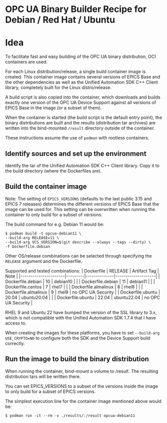 # OPC UA Binary Builder Recipe for Debian / Red Hat / Ubuntu

# Idea

To facilitate fast and easy building of the OPC UA binary distribution,
OCI containers are used.

For each Linux distribution/release, a single build container image is
created. This container image contains several versions of EPICS Base and
the other dependencies as well as the Unified Automation SDK C++ Client
library, completely built for the Linux distro/release.

A build script is also copied into the container, which downloads and
builds exactly one version of the OPC UA Device Support against all
versions of EPICS Base in the image (or a subset of them).

When the container is started (the build script is the default entry
point), the binary distributions are built and the results (distribution
tar archives) are written into the bind-mounted `/result` directory
outside of the container.

These instructions assume the use of `podman` with rootless containers.

## Identify sources and set up the environment

Identify the tar of the Unified Automation SDK C++ Client library.
Copy it to the build directory (where the Dockerfiles are).

## Build the container image

Note:
The setting of `EPICS_VERSIONS` (defaults to the last public 3.15 and
EPICS 7 releases) determines the different versions of EPICS Base that
the image can be used for. This setting can be overwritten
when running the container to only build for a subset of versions.

The build command for e.g. Debian 11 would be:

```
$ podman build -t opcua-debian11 \
--build-arg RELEASE=11 \
--build-arg VCS_VERSION=$(git describe --always --tags --dirty) \
-f Dockerfile.debian
```

Other OS/release combinations can be selected through specifying
the `RELEASE` argument and the Dockerfile.

Supported and tested combinations:
| Dockerfile           | RELEASE | Artifact Tag | Note               |
|----------------------|---------|--------------|--------------------|
| Dockerfile.debian    | 10      | debian10     |                    |
| Dockerfile.debian    | 11      | debian11     |                    |
| Dockerfile.centos    | 7       | rhel7        |                    |
| Dockerfile.almalinux | 8       | rhel8        |                    |
| Dockerfile.almalinux | 9       | rhel9        | no OPC UA Security |
| Dockerfile.ubuntu    | 20.04   | ubuntu20.04  |                    |
| Dockerfile.ubuntu    | 22.04   | ubuntu22.04  | no OPC UA Security |

RHEL 9 and Ubuntu 22 have bumped the version of the SSL library to
3.x, which is not compatible with the Unified Automation SDK 1.7.4
that I have access to.

When creating the images for these platforms, you have to set
`--build-arg USE_CRYPTO=NO` to configure both the SDK and the
Device Support build correctly.

## Run the image to build the binary distribution

When running the container, bind-mount a volume to /result.
The resulting distribution tars will be written there.

You can set EPICS_VERSIONS to a subset of the versions inside the image
to only build for a subset of EPICS versions.

The simplest execution line for the container image mentioned above
would be:

```
$ podman run -it --rm -v ./results/:/result opcua-debian11
```
